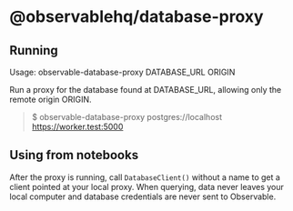 # @observablehq/database-proxy

## Running

Usage: observable-database-proxy DATABASE_URL ORIGIN

Run a proxy for the database found at DATABASE_URL, allowing only the remote
origin ORIGIN.

> $ observable-database-proxy postgres://localhost https://worker.test:5000

## Using from notebooks

After the proxy is running, call `DatabaseClient()` without a name to get a
client pointed at your local proxy. When querying, data never leaves your
local computer and database credentials are never sent to Observable.
